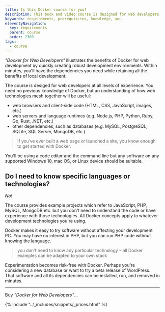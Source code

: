 ```yaml
---
title: Is this Docker course for you?
description: This book and video course is designed for web developers with no previous knowledge of Docker.
keywords: requirements, prerequisites, knowledge, you
eleventyNavigation:
  key: requirements
  parent: course
  order: 2300
tags:
  - course
---
```


*"Docker for Web Developers"* illustrates the benefits of Docker for web development by quickly creating robust development environments. Within minutes, you'll have the dependencies you need while retaining all the benefits of local development.

The course is desiged for web developers at all levels of experience. You need no previous knowledge of Docker, but an understanding of how web technologies mesh together will be useful:

* web browsers and client-side code (HTML, CSS, JavaScript, images, etc.)
* web servers and language runtimes (e.g. Node.js, PHP, Python, Ruby, Go, Rust, .NET, etc.)
* other dependencies, such as databases (e.g. MySQL, PostgreSQL, SQLite, SQL Server, MongoDB, etc.)

> If you've ever built a web page or launched a site, you know enough to get started with Docker.

You'll be using a code editor and the command line but any software on any supported Windows 10, mac OS, or Linux device should be suitable.


## Do I need to know specific languages or technologies?

*No!*

The course provides example projects which refer to JavaScript, PHP, MySQL, MongoDB etc. but you don't need to understand the code or have experience with those technologies. All Docker concepts apply to whatever development technologies you're using.

Docker makes it easy to try software without affecting your development PC. You may have no interest in PHP, but you can run PHP code without knowing the language.

> you don't need to know any particular technology &ndash; all Docker examples can be adapted to your own stack

Experimentation becomes risk-free with Docker. Perhaps you're considering a new database or want to try a beta release of WordPress. That software and all its dependencies can be installed, run, and removed in minutes.

---

Buy *"Docker for Web Developers"*&hellip;

{% include "../_includes/snippets/_prices.html" %}
